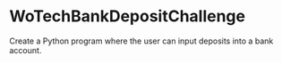 # WoTechBankDepositChallenge
Create a Python program where the user can input deposits into a bank account. 
